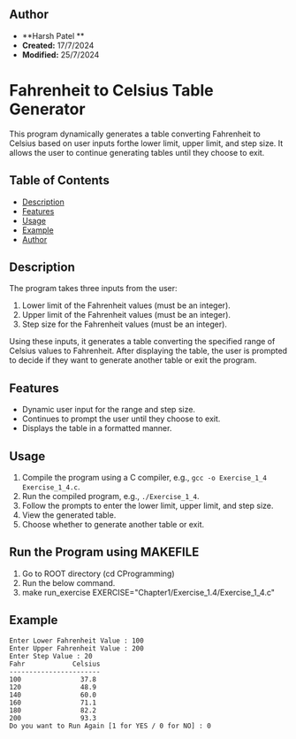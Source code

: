 
## Author
- **Harsh Patel **
- **Created:** 17/7/2024
- **Modified:** 25/7/2024

# Fahrenheit to Celsius Table Generator

This program dynamically generates a table converting Fahrenheit to Celsius based on user inputs forthe lower limit, upper limit, and step size. It allows the user to continue generating tables until they choose to exit.

## Table of Contents
- [Description](#description)
- [Features](#features)
- [Usage](#usage)
- [Example](#example)
- [Author](#author)

## Description
The program takes three inputs from the user:
1. Lower limit of the Fahrenheit values (must be an integer).
2. Upper limit of the Fahrenheit values (must be an integer).
3. Step size for the Fahrenheit values (must be an integer).

Using these inputs, it generates a table converting the specified range of Celsius values to Fahrenheit. After displaying the table, the user is prompted to decide if they want to generate another table or exit the program.

## Features
- Dynamic user input for the range and step size.
- Continues to prompt the user until they choose to exit.
- Displays the table in a formatted manner.

## Usage
1. Compile the program using a C compiler, e.g., `gcc -o Exercise_1_4 Exercise_1_4.c`.
2. Run the compiled program, e.g., `./Exercise_1_4`.
3. Follow the prompts to enter the lower limit, upper limit, and step size.
4. View the generated table.
5. Choose whether to generate another table or exit.

## Run the Program using MAKEFILE
1. Go to ROOT directory (cd CProgramming)
2. Run the below command.
3. make run_exercise EXERCISE="Chapter1/Exercise_1.4/Exercise_1_4.c"

## Example

	Enter Lower Fahrenheit Value : 100
	Enter Upper Fahrenheit Value : 200
	Enter Step Value : 20
	Fahr            Celsius
	-----------------------
	100               37.8
	120               48.9
	140               60.0
	160               71.1
	180               82.2
	200               93.3
	Do you want to Run Again [1 for YES / 0 for NO] : 0

